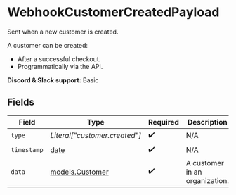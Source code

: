 # WebhookCustomerCreatedPayload

Sent when a new customer is created.

A customer can be created:

* After a successful checkout.
* Programmatically via the API.

**Discord & Slack support:** Basic


## Fields

| Field                                                                | Type                                                                 | Required                                                             | Description                                                          | Example                                                              |
| -------------------------------------------------------------------- | -------------------------------------------------------------------- | -------------------------------------------------------------------- | -------------------------------------------------------------------- | -------------------------------------------------------------------- |
| `type`                                                               | *Literal["customer.created"]*                                        | :heavy_check_mark:                                                   | N/A                                                                  | customer.created                                                     |
| `timestamp`                                                          | [date](https://docs.python.org/3/library/datetime.html#date-objects) | :heavy_check_mark:                                                   | N/A                                                                  |                                                                      |
| `data`                                                               | [models.Customer](../models/customer.md)                             | :heavy_check_mark:                                                   | A customer in an organization.                                       |                                                                      |